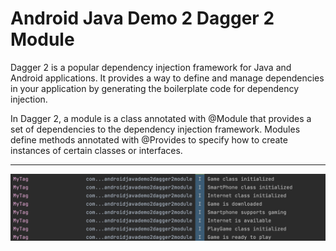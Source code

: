 # Android Java Demo 2 Dagger 2 Module

Dagger 2 is a popular dependency injection framework for Java and Android applications. It provides a way to define and manage dependencies in your application by generating the boilerplate code for dependency injection.

In Dagger 2, a module is a class annotated with @Module that provides a set of dependencies to the dependency injection framework. Modules define methods annotated with @Provides to specify how to create instances of certain classes or interfaces.

---

[![Vaibhav Mojidra - 1.jpeg](https://raw.githubusercontent.com/VaibhavMojidra/Android-Java---Demo-2-Dagger-2-Module/master/screenshots/1.jpeg "Vaibhav Mojidra")](https://vaibhavmojidra.github.io/site/)